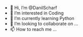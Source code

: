 - 👋 Hi, I’m @DanilScharf
- 👀 I’m interested in Coding
- 🌱 I’m currently learning Python
- 💞️ I’m looking to collaborate on ...
- 📫 How to reach me ...

<!---
DanilScharf/DanilScharf is a ✨ special ✨ repository because its `README.md` (this file) appears on your GitHub profile.
You can click the Preview link to take a look at your changes.
--->
